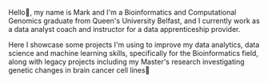 Hello👋, my name is Mark and I'm a Bioinformatics and Computational Genomics graduate from Queen's University Belfast, and I currently work as a data analyst coach and instructor for a data apprenticeship provider.

Here I showcase some projects I'm using to improve my data analytics, data science and machine learning skills, specifically for the Bioinformatics field, along with legacy projects including my Master's research investigating genetic changes in brain cancer cell lines🧬



